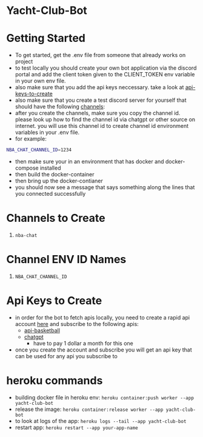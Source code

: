 # Yacht-Club-Bot

# Getting Started
- To get started, get the .env file from someone that already works on project
- to test locally you should create your own bot application via the discord portal and add the client token given to the CLIENT_TOKEN env variable in your own env file.
- also make sure that you add the api keys neccessary. take a look at [api-keys-to-create](#api-keys-to-create)
- also make sure that you create a test discord server for yourself that should have the following [channels](#channels-to-create):
- after you create the channels, make sure you copy the channel id. please look up how to find the channel id via chatgpt or other source on internet. you will use this channel id to create channel id environment variables in your .env file.
- for example:
```bash
NBA_CHAT_CHANNEL_ID=1234
```
- then make sure your in an environment that has docker and docker-compose installed
- then build the docker-container
- then bring up the docker-contianer
- you should now see a message that says something along the lines that you connected successfully

# Channels to Create
1. `nba-chat`

# Channel ENV ID Names
1. `NBA_CHAT_CHANNEL_ID`

# Api Keys to Create
- in order for the bot to fetch apis locally, you need to create a rapid api account [here](https://rapidapi.com/hub) and subscribe to the following apis: 
    - [api-basketball](https://rapidapi.com/api-sports/api/api-basketball)
    - [chatgpt](https://rapidapi.com/swift-api-swift-api-default/api/gpt-4o/playground/apiendpoint_113789a0-d775-41db-8f5d-d129c3ff952b)
        - have to pay 1 dollar a month for this one
- once you create the account and subscribe you will get an api key that can be used for any api you subscribe to

# heroku commands
- building docker file in heroku env: `heroku container:push worker --app yacht-club-bot  `
- release the image:
`heroku container:release worker --app yacht-club-bot`
- to look at logs of the app:
`heroku logs --tail --app yacht-club-bot`
- restart app:
`heroku restart --app your-app-name`